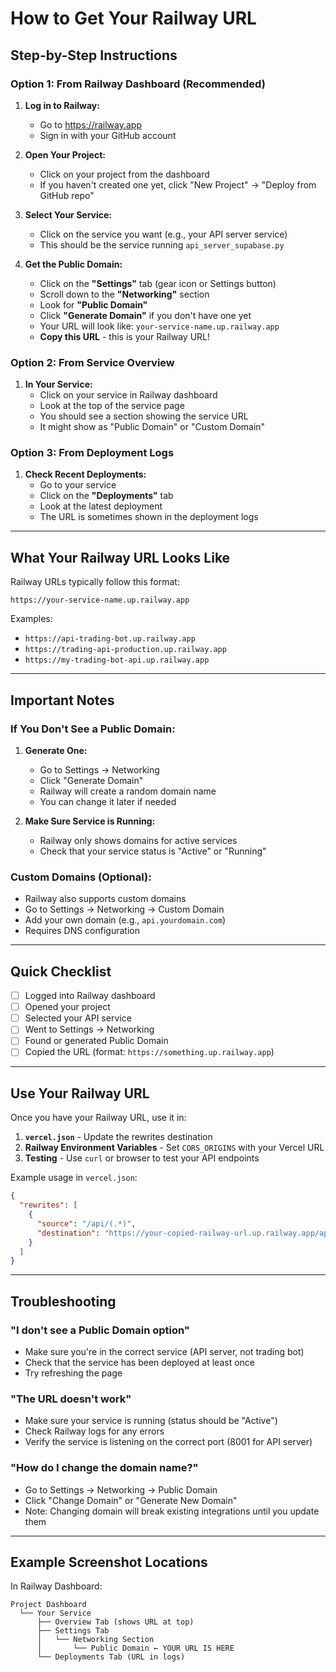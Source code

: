 # How to Get Your Railway URL

## Step-by-Step Instructions

### Option 1: From Railway Dashboard (Recommended)

1. **Log in to Railway:**
   - Go to https://railway.app
   - Sign in with your GitHub account

2. **Open Your Project:**
   - Click on your project from the dashboard
   - If you haven't created one yet, click "New Project" → "Deploy from GitHub repo"

3. **Select Your Service:**
   - Click on the service you want (e.g., your API server service)
   - This should be the service running `api_server_supabase.py`

4. **Get the Public Domain:**
   - Click on the **"Settings"** tab (gear icon or Settings button)
   - Scroll down to the **"Networking"** section
   - Look for **"Public Domain"**
   - Click **"Generate Domain"** if you don't have one yet
   - Your URL will look like: `your-service-name.up.railway.app`
   - **Copy this URL** - this is your Railway URL!

### Option 2: From Service Overview

1. **In Your Service:**
   - Click on your service in Railway dashboard
   - Look at the top of the service page
   - You should see a section showing the service URL
   - It might show as "Public Domain" or "Custom Domain"

### Option 3: From Deployment Logs

1. **Check Recent Deployments:**
   - Go to your service
   - Click on the **"Deployments"** tab
   - Look at the latest deployment
   - The URL is sometimes shown in the deployment logs

---

## What Your Railway URL Looks Like

Railway URLs typically follow this format:
```
https://your-service-name.up.railway.app
```

Examples:
- `https://api-trading-bot.up.railway.app`
- `https://trading-api-production.up.railway.app`
- `https://my-trading-bot-api.up.railway.app`

---

## Important Notes

### If You Don't See a Public Domain:

1. **Generate One:**
   - Go to Settings → Networking
   - Click "Generate Domain"
   - Railway will create a random domain name
   - You can change it later if needed

2. **Make Sure Service is Running:**
   - Railway only shows domains for active services
   - Check that your service status is "Active" or "Running"

### Custom Domains (Optional):

- Railway also supports custom domains
- Go to Settings → Networking → Custom Domain
- Add your own domain (e.g., `api.yourdomain.com`)
- Requires DNS configuration

---

## Quick Checklist

- [ ] Logged into Railway dashboard
- [ ] Opened your project
- [ ] Selected your API service
- [ ] Went to Settings → Networking
- [ ] Found or generated Public Domain
- [ ] Copied the URL (format: `https://something.up.railway.app`)

---

## Use Your Railway URL

Once you have your Railway URL, use it in:

1. **`vercel.json`** - Update the rewrites destination
2. **Railway Environment Variables** - Set `CORS_ORIGINS` with your Vercel URL
3. **Testing** - Use `curl` or browser to test your API endpoints

Example usage in `vercel.json`:
```json
{
  "rewrites": [
    {
      "source": "/api/(.*)",
      "destination": "https://your-copied-railway-url.up.railway.app/api/$1"
    }
  ]
}
```

---

## Troubleshooting

### "I don't see a Public Domain option"
- Make sure you're in the correct service (API server, not trading bot)
- Check that the service has been deployed at least once
- Try refreshing the page

### "The URL doesn't work"
- Make sure your service is running (status should be "Active")
- Check Railway logs for any errors
- Verify the service is listening on the correct port (8001 for API server)

### "How do I change the domain name?"
- Go to Settings → Networking → Public Domain
- Click "Change Domain" or "Generate New Domain"
- Note: Changing domain will break existing integrations until you update them

---

## Example Screenshot Locations

In Railway Dashboard:
```
Project Dashboard
  └── Your Service
      ├── Overview Tab (shows URL at top)
      ├── Settings Tab
      │   └── Networking Section
      │       └── Public Domain ← YOUR URL IS HERE
      └── Deployments Tab (URL in logs)
```

